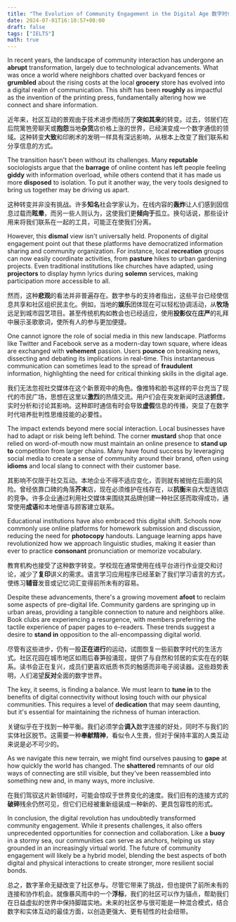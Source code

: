 ```yaml
---
title: "The Evolution of Community Engagement in the Digital Age 数字时代社区参与的演变"
date: 2024-07-01T16:10:57+08:00
draft: false
tags: ["IELTS"]
math: true
---
```


In recent years, the landscape of community interaction has undergone an **abrupt** transformation, largely due to technological advancements. What was  once a world where neighbors chatted over backyard fences or **grumbled** about the rising costs at the local **grocery** store has evolved into a digital realm of communication. This shift has been **roughly** as impactful as the invention of the printing press, fundamentally altering how we connect and share information.

近年来，社区互动的景观由于技术进步而经历了**突如其来**的转变。过去，邻居们在后院篱笆旁聊天或**抱怨**当地**杂货**店价格上涨的世界，已经演变成一个数字通信的领域。这种转变**大致**和印刷术的发明一样具有深远影响，从根本上改变了我们联系和分享信息的方式。

The transition hasn't been without its challenges. Many **reputable** sociologists argue that the **barrage** of online content has left people feeling **giddy** with information overload, while others contend that it has made us more **disposed** to isolation. To put it another way, the very tools designed to bring us together may be driving us apart.

这种转变并非没有挑战。许多**知名**社会学家认为，在线内容的**轰炸**让人们感到因信息过载而**眩晕**，而另一些人则认为，这使我们更**倾向于**孤立。换句话说，那些设计用来将我们联系在一起的工具，可能正在使我们分离。

However, this **dismal** view isn't universally held.  Proponents of digital engagement point out that these platforms have  democratized information sharing and community organization. For  instance, local **recreation** groups can now easily coordinate activities, from **pasture** hikes to urban gardening projects. Even traditional institutions like churches have adapted, using **projectors** to display hymn lyrics during **solemn** services, making participation more accessible to all.

然而，这种**悲观**的看法并非普遍存在。数字参与的支持者指出，这些平台已经使信息共享和社区组织民主化。例如，当地的**娱乐**团体现在可以轻松协调活动，从**牧场**远足到城市园艺项目。甚至传统机构如教会也已经适应，使用**投影仪**在**庄严**的礼拜中展示圣歌歌词，使所有人的参与更加便捷。

One cannot ignore the role of social media in this new landscape.  Platforms like Twitter and Facebook serve as a modern-day town square,  where ideas are exchanged with **vehement** passion. Users **pounce** on breaking news, dissecting and debating its implications in  real-time. This instantaneous communication can sometimes lead to the  spread of **fraudulent** information, highlighting the need for critical thinking skills in the digital age.

我们无法忽视社交媒体在这个新景观中的角色。像推特和脸书这样的平台充当了现代的市民广场，思想在这里以**激烈**的热情交流。用户们会在突发新闻时迅速**抓住**，实时分析和讨论其影响。这种即时通信有时会导致**虚假**信息的传播，突显了在数字时代培养批判性思维技能的必要性。

The impact extends beyond mere social interaction. Local businesses have had to adapt or risk being left behind. The corner **mustard** shop that once relied on word-of-mouth now must maintain an online presence to **stand up to** competition from larger chains. Many have found success by leveraging  social media to create a sense of community around their brand, often  using **idioms** and local slang to connect with their customer base.

其影响不仅限于社交互动。本地企业不得不适应变化，否则就有被抛在后面的风险。曾经依靠口碑的角落**芥末**店，现在必须维护在线存在，以**抗衡**来自大型连锁店的竞争。许多企业通过利用社交媒体来围绕其品牌创建一种社区感而取得成功，通常使用**成语**和本地俚语与顾客建立联系。

Educational institutions have also embraced this digital shift.  Schools now commonly use online platforms for homework submission and  discussion, reducing the need for **photocopy** handouts.  Language learning apps have revolutionized how we approach linguistic  studies, making it easier than ever to practice **consonant** pronunciation or memorize vocabulary.

教育机构也接受了这种数字转变。学校现在通常使用在线平台进行作业提交和讨论，减少了**复印**讲义的需求。语言学习应用程序已经革新了我们学习语言的方式，使练习**辅音**发音或记忆词汇变得前所未有的容易。

Despite these advancements, there's a growing movement **afoot** to reclaim some aspects of pre-digital life. Community gardens are  springing up in urban areas, providing a tangible connection to nature  and neighbors alike. Book clubs are experiencing a resurgence, with  members preferring the tactile experience of paper pages to e-readers.  These trends suggest a desire to **stand in** opposition to the all-encompassing digital world.

尽管有这些进步，仍有一股**正在进行**的运动，试图恢复一些前数字时代的生活方式。社区花园在城市地区如雨后春笋般涌现，提供了与自然和邻居的实实在在的联系。读书会正在复兴，成员们更喜欢纸质书页的触感而非电子阅读器。这些趋势表明，人们渴望**反对**全面的数字世界。

The key, it seems, is finding a balance. We must learn to **tune in** to the benefits of digital connectivity without losing touch with our physical communities. This requires a level of **dedication** that may seem daunting, but it's essential for maintaining the richness of human interaction.

关键似乎在于找到一种平衡。我们必须学会**调入**数字连接的好处，同时不与我们的实体社区脱节。这需要一种**奉献精神**，看似令人生畏，但对于保持丰富的人类互动来说是必不可少的。

As we navigate this new terrain, we might find ourselves pausing to **gape** at how quickly the world has changed. The **shattered** remnants of our old ways of connecting are still visible, but they've  been reassembled into something new and, in many ways, more inclusive.

在我们驾驭这片新领域时，可能会惊叹于世界变化的速度。我们旧有的连接方式的**破碎**残余仍然可见，但它们已经被重新组装成一种新的、更具包容性的形式。

In conclusion, the digital revolution has undoubtedly transformed  community engagement. While it presents challenges, it also offers  unprecedented opportunities for connection and collaboration. Like a **buoy** in a stormy sea, our communities can serve as anchors, helping us stay  grounded in an increasingly virtual world. The future of community  engagement will likely be a hybrid model, blending the best aspects of  both digital and physical interactions to create stronger, more  resilient social bonds.

总之，数字革命无疑改变了社区参与。尽管它带来了挑战，但也提供了前所未有的连接和协作机会。就像暴风雨中的一个**浮标**，我们的社区可以作为锚点，帮助我们在日益虚拟的世界中保持脚踏实地。未来的社区参与很可能是一种混合模式，结合数字和实体互动的最佳方面，以创造更强大、更有韧性的社会纽带。
